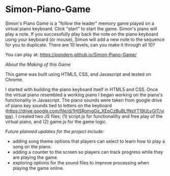 # Simon-Piano-Game

Simon's Piano Game is a "follow the leader" memory game played on a virtual piano keyboard. Click "start" to start the game. Simon's piano will play a note. If you successfully play back the note on the piano keyboard using your keyboard (or mouse), Simon will add a new note to the sequence for you to duplicate. There are 10 levels, can you make it through all 10?

You can play at: https://pondern.github.io/Simon-Piano-Game/

_About the Making of this Game_

This game was built using HTML5, CSS, and Javascript and tested on Chrome.

I started with building the piano keyboard itself in HTML5 and CSS. Once the virtual piano resembled a working piano I began working on the piano's functionality in Javascript. The piano sounds were taken from google drive of piano key sounds tied to letters on the keyboard (https://drive.google.com/file/d/1HISRomgGs_XEpCzBuBLfNsYT19ULyGlT/view). I created two JS files; (1) script.js for functionalilty and free play of the virtual piano, and (2) game.js for the game logic. 

_Future planned updates for the project include:_

* adding song theme options that players can select to learn how to play a song on the piano.
* adding a counter to the screen so players can track progress while they are playing the game.
* exploring options for the sound files to improve processing when playing the game online.
